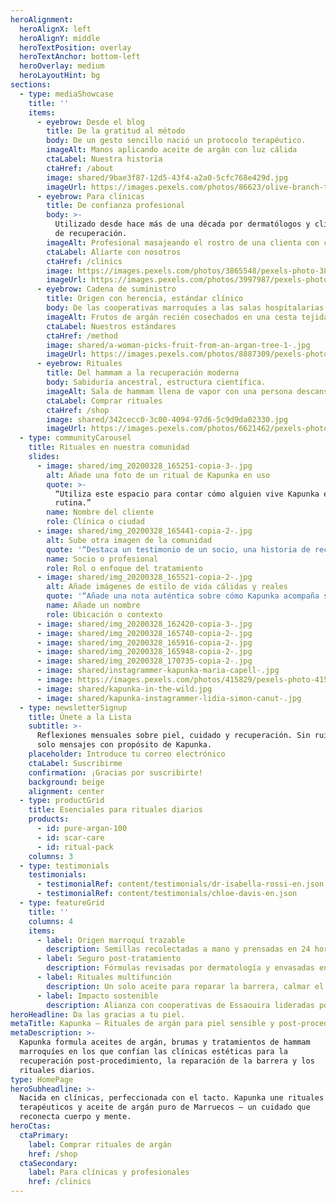 ```yaml
---
heroAlignment:
  heroAlignX: left
  heroAlignY: middle
  heroTextPosition: overlay
  heroTextAnchor: bottom-left
  heroOverlay: medium
  heroLayoutHint: bg
sections:
  - type: mediaShowcase
    title: ''
    items:
      - eyebrow: Desde el blog
        title: De la gratitud al método
        body: De un gesto sencillo nació un protocolo terapéutico.
        imageAlt: Manos aplicando aceite de argán con luz cálida
        ctaLabel: Nuestra historia
        ctaHref: /about
        image: shared/9bae3f87-12d5-43f4-a2a0-5cfc768e429d.jpg
        imageUrl: https://images.pexels.com/photos/86623/olive-branch-tree-leaves-86623.jpeg?auto=compress&cs=tinysrgb&w=1920
      - eyebrow: Para clínicas
        title: De confianza profesional
        body: >-
          Utilizado desde hace más de una década por dermatólogos y clínicas
          de recuperación.
        imageAlt: Profesional masajeando el rostro de una clienta con cuidado de argán
        ctaLabel: Aliarte con nosotros
        ctaHref: /clinics
        image: https://images.pexels.com/photos/3865548/pexels-photo-3865548.jpeg?auto=compress&cs=tinysrgb&w=1920
        imageUrl: https://images.pexels.com/photos/3997987/pexels-photo-3997987.jpeg?auto=compress&cs=tinysrgb&w=1920
      - eyebrow: Cadena de suministro
        title: Origen con herencia, estándar clínico
        body: De las cooperativas marroquíes a las salas hospitalarias.
        imageAlt: Frutos de argán recién cosechados en una cesta tejida
        ctaLabel: Nuestros estándares
        ctaHref: /method
        image: shared/a-woman-picks-fruit-from-an-argan-tree-1-.jpg
        imageUrl: https://images.pexels.com/photos/8887309/pexels-photo-8887309.jpeg?auto=compress&cs=tinysrgb&w=1920
      - eyebrow: Rituales
        title: Del hammam a la recuperación moderna
        body: Sabiduría ancestral, estructura científica.
        imageAlt: Sala de hammam llena de vapor con una persona descansando
        ctaLabel: Comprar rituales
        ctaHref: /shop
        image: shared/342cecc0-3c00-4094-97d6-5c9d9da02330.jpg
        imageUrl: https://images.pexels.com/photos/6621462/pexels-photo-6621462.jpeg?auto=compress&cs=tinysrgb&w=1920
  - type: communityCarousel
    title: Rituales en nuestra comunidad
    slides:
      - image: shared/img_20200328_165251-copia-3-.jpg
        alt: Añade una foto de un ritual de Kapunka en uso
        quote: >-
          “Utiliza este espacio para contar cómo alguien vive Kapunka en su
          rutina.”
        name: Nombre del cliente
        role: Clínica o ciudad
      - image: shared/img_20200328_165441-copia-2-.jpg
        alt: Sube otra imagen de la comunidad
        quote: '“Destaca un testimonio de un socio, una historia de recuperación o un ritual diario.”'
        name: Socio o profesional
        role: Rol o enfoque del tratamiento
      - image: shared/img_20200328_165521-copia-2-.jpg
        alt: Añade imágenes de estilo de vida cálidas y reales
        quote: '“Añade una nota auténtica sobre cómo Kapunka acompaña sus objetivos de piel.”'
        name: Añade un nombre
        role: Ubicación o contexto
      - image: shared/img_20200328_162420-copia-3-.jpg
      - image: shared/img_20200328_165740-copia-2-.jpg
      - image: shared/img_20200328_165916-copia-2-.jpg
      - image: shared/img_20200328_165948-copia-2-.jpg
      - image: shared/img_20200328_170735-copia-2-.jpg
      - image: shared/instagrammer-kapunka-maria-capell-.jpg
      - image: https://images.pexels.com/photos/415829/pexels-photo-415829.jpeg?auto=compress&cs=tinysrgb&w=1920
      - image: shared/kapunka-in-the-wild.jpg
      - image: shared/kapunka-instagrammer-lidia-simon-canut-.jpg
  - type: newsletterSignup
    title: Únete a la Lista
    subtitle: >-
      Reflexiones mensuales sobre piel, cuidado y recuperación. Sin ruido —
      solo mensajes con propósito de Kapunka.
    placeholder: Introduce tu correo electrónico
    ctaLabel: Suscribirme
    confirmation: ¡Gracias por suscribirte!
    background: beige
    alignment: center
  - type: productGrid
    title: Esenciales para rituales diarios
    products:
      - id: pure-argan-100
      - id: scar-care
      - id: ritual-pack
    columns: 3
  - type: testimonials
    testimonials:
      - testimonialRef: content/testimonials/dr-isabella-rossi-en.json
      - testimonialRef: content/testimonials/chloe-davis-en.json
  - type: featureGrid
    title: ''
    columns: 4
    items:
      - label: Origen marroquí trazable
        description: Semillas recolectadas a mano y prensadas en 24 horas para preservar los omegas.
      - label: Seguro post-tratamiento
        description: Fórmulas revisadas por dermatología y envasadas en instalaciones GMP para pureza máxima.
      - label: Rituales multifunción
        description: Un solo aceite para reparar la barrera, calmar el cuero cabelludo y dar brillo al cuerpo sin residuos.
      - label: Impacto sostenible
        description: Alianza con cooperativas de Essaouira lideradas por mujeres que sostienen la agricultura local.
heroHeadline: Da las gracias a tu piel.
metaTitle: Kapunka — Rituales de argán para piel sensible y post-procedimiento
metaDescription: >-
  Kapunka formula aceites de argán, brumas y tratamientos de hammam
  marroquíes en los que confían las clínicas estéticas para la
  recuperación post-procedimiento, la reparación de la barrera y los
  rituales diarios.
type: HomePage
heroSubheadline: >-
  Nacida en clínicas, perfeccionada con el tacto. Kapunka une rituales
  terapéuticos y aceite de argán puro de Marruecos — un cuidado que
  reconecta cuerpo y mente.
heroCtas:
  ctaPrimary:
    label: Comprar rituales de argán
    href: /shop
  ctaSecondary:
    label: Para clínicas y profesionales
    href: /clinics
---
```

